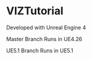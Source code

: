 # VIZTutorial

Developed with Unreal Engine 4

Master Branch Runs in UE4.26


UE5.1 Branch Runs in UE5.1
